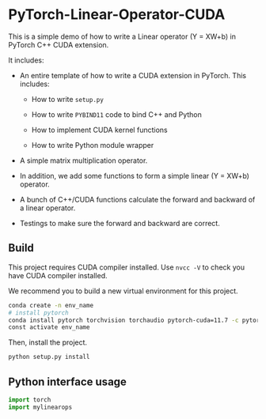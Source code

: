 # PyTorch-Linear-Operator-CUDA

This is a simple demo of how to write a Linear operator (Y = XW+b) in PyTorch C++ CUDA extension. 

It includes:

+ An entire template of how to write a CUDA extension in PyTorch. This includes:

    + How to write `setup.py`
    
    + How to write `PYBIND11` code to bind C++ and Python

    + How to implement CUDA kernel functions

    + How to write Python module wrapper

+ A simple matrix multiplication operator.

+ In addition, we add some functions to form a simple linear (Y = XW+b) operator.

+ A bunch of C++/CUDA functions calculate the forward and backward of a linear operator.

+ Testings to make sure the forward and backward are correct.

## Build

This project requires CUDA compiler installed. Use `nvcc -V` to check you have CUDA compiler installed.

We recommend you to build a new virtual environment for this project. 

```bash
conda create -n env_name
# install pytorch
conda install pytorch torchvision torchaudio pytorch-cuda=11.7 -c pytorch -c nvidia
const activate env_name
```

Then, install the project.


```bash
python setup.py install
```


## Python interface usage

```python
import torch
import mylinearops
```
